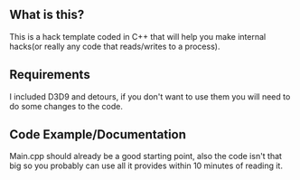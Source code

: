 ## What is this?
This is a hack template coded in C++ that will help you make internal hacks(or really any code that reads/writes to a process).

## Requirements
I included D3D9 and detours, if you don't want to use them you will need to do some changes to the code.

## Code Example/Documentation
Main.cpp should already be a good starting point, also the code isn't that big so you probably can use all it provides within 10 minutes of reading it.
